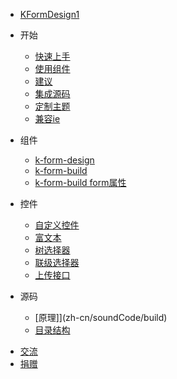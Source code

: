 <!--
 * @Author: ZZH
 * @Date: 2021-08-05 16:11:39
 * @LastEditTime: 2021-08-05 17:35:24
 * @LastEditors: ZZH
 * @Description: 文档目录
 * @FilePath: /pc-design/docs/_sidebar.md
-->
* [KFormDesign1](README)
- 开始
  * [快速上手](zh-cn/guide/start?id=快速上手)
  * [使用组件](zh-cn/guide/start?id=引入-k-form-design)
  * [建议](zh-cn/guide/start?id=使用建议)
  * [集成源码](zh-cn/guide/soundCode)
  * [定制主题](zh-cn/guide/customize-theme)
  * [兼容ie](zh-cn/vue-cli-ie)
- 组件
  * [k-form-design](zh-cn/components/design)
  * [k-form-build](zh-cn/components/build)
  * [k-form-build form属性](zh-cn/components/form)

- 控件

  * [自定义控件](zh-cn/field/custom)
  * [富文本](zh-cn/field/editor)
  * [树选择器](zh-cn/field/treeSelect)
  * [联级选择器](zh-cn/field/cascader)
  * [上传接口](zh-cn/config)

- 源码

  * [原理]](zh-cn/soundCode/build)
  * [目录结构](zh-cn/soundCode/pcCatalog)

* [交流](zh-cn/communication)
* [捐赠](zh-cn/donation)
